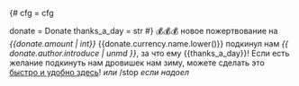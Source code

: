 {# 
cfg = cfg

donate = Donate
thanks_a_day = str
#}
💰💰💰 новое пожертвование на *{{donate.amount | int}}* {{donate.currency.name.lower()}} подкинул нам *{{
    donate.author.introduce | unmd
}}*, за что ему {{thanks_a_day}}!
Если есть желание подкинуть нам дровишек нам зиму, можете сделать это [быстро и удобно здесь]({{cfg.QIWI_ACCEPT_URL}})!
_или_ /stop _если надоел_